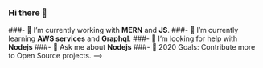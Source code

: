 ### Hi there 👋
###- 🔭 I’m currently working with **MERN** and **JS**.
###- 🌱 I’m currently learning **AWS services** and **Graphql**.
###- 🤔 I’m looking for help with **Nodejs**
###- 💬 Ask me about **Nodejs**
###- 🥅 2020 Goals: Contribute more to Open Source projects.
-->

<!--
**sudhanshu647/sudhanshu647** is a ✨ _special_ ✨ repository because its `README.md` (this file) appears on your GitHub profile.

Here are some ideas to get you started:

- 🔭 I’m currently working with **MERN** and **JS**.
- 🌱 I’m currently learning **AWS services** and **Graphql**.
- 🤔 I’m looking for help with **Nodejs**
- 💬 Ask me about **Nodejs**
- 🥅 2020 Goals: Contribute more to Open Source projects.
-->

